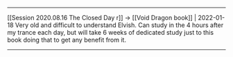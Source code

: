 

#
---

[[Session 2020.08.16 The Closed Day r]] -> [[Void Dragon book]] | 2022-01-18
Very old and difficult to understand Elvish. Can study in the 4 hours after my trance each day, but will take 6 weeks of dedicated study just to this book doing that to get any benefit from it.

---
